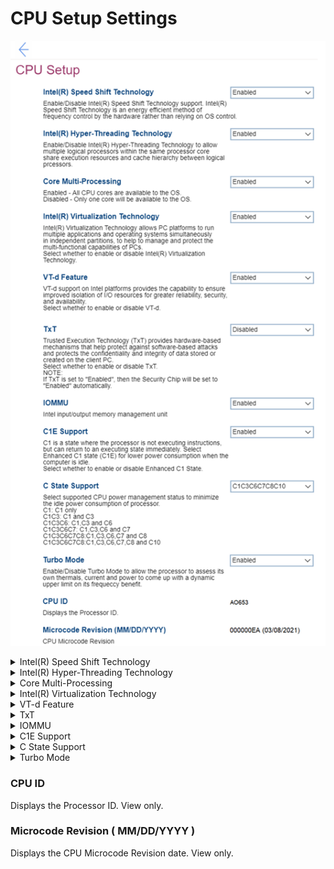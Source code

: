 # CPU Setup Settings #
![](./img/cpusetup.png)

<details><summary>Intel(R) Speed Shift Technology</summary>
Intel(R) Speed Shift Technology is an energy efficient method of frequency control by the hardware rather than relying on OS control.<br>
Options:

1. **Enabled** – Default. 
2. Disabled – Intel(R) Speed Shift Technology is turned off. 

| WMI Setting name | Values | SVP / SMP Req'd | AMD/Intel |
|:---|:---|:---|:---|
| SpeedShiftTechnology |  | yes | Both |
</details>


<details><summary>Intel(R) Hyper-Threading Technology</summary>

Intel(R) Hyper-Threading Technology allows multiple logical processors within the same processor core share execution resources and cache hierarchy between logical processors.<br>

Options:

1. **Enabled** – Default. 
2. Disabled – Intel(R) Hyper-Threading Technology is turned off. 

?> If `TxT` is `Enabled`, then this item will be enabled and not available for disabling. 

| WMI Setting name | Values | SVP / SMP Req'd | AMD/Intel |
|:---|:---|:---|:---|
| HyperThreadingTechnology |  | yes | Both |
</details>


<details><summary>Core Multi-Processing</summary>

Options:

1. **Enabled** – All CPU cores are available to the OS. Default. 
2. Disabled – Only one core will be available to the OS.

?> If `TxT` is set to `Enabled`, then this item will always be `Enabled`.

| WMI Setting name | Values | SVP / SMP Req'd | AMD/Intel |
|:---|:---|:---|:---|
| CoreMultiProcessing |  | yes | Both |
</details>


<details><summary>Intel(R) Virtualization Technology</summary>

Intel(R) Virtualization Technology allows PC platforms to run multiple applications and operating systems simultaneously in independent partitions, to help to manage and protect the multi-functional capabilities of PCs.

Options:

1. **Enabled** – Default.
2. Disabled.

!> When Intel(R) Virtualization Technology is turned off and the following are set to `Disabled` and cannot be changed:<br>  a. VT-d Feature<br>  b. TxT

Additional information is available here: [How to enable Virtualization Technology on Lenovo PC computers](https://support.lenovo.com/de/en/solutions/ht500006).

| WMI Setting name | Values | SVP / SMP Req'd | AMD/Intel |
|:---|:---|:---|:---|
| VirtualizationTechnology |  | yes | Both |
</details>


<details><summary>VT-d Feature</summary>

?> VT-d support on Intel platforms provides the capability to ensure improved isolation of I/O resources for greater reliability, security, and availability.

Options:

1. **Enabled** – Default.
2. Disabled.

Additional information is available here: [VT-d Feature](https://www.intel.com/content/www/us/en/search.html?ws=text#q=VT-d%20Feature&sort=relevancy&f:@tabfilter=[Developers]).

| WMI Setting name | Values | SVP / SMP Req'd | AMD/Intel |
|:---|:---|:---|:---|
| VTdFeature |  | yes | Both |
</details>


<details><summary>TxT</summary>

?> Trusted Execution Technology (TxT) provides hardware-based mechanisms that help protect against software-based attacks and protects the confidentiality and integrity of all data stored or created on the client PC.

Options:

1. Enabled
2. **Disabled** - Default.

!> If TxT is set to `Enabled`, then the `Security Chip` setting will be set to `Enabled` automatically.

Additional information is available here: [Intel(R) TXT Overview](https://www.intel.com/content/www/us/en/support/articles/000025873/technologies.html).

| WMI Setting name | Values | SVP / SMP Req'd | AMD/Intel |
|:---|:---|:---|:---|
| TXTFeature |  | yes | Both |
</details>


<details><summary>IOMMU</summary>

?> Intel Input\Output Memory Management Unit (IOMMU) is a hardware component that performs address translation from I/O device virtual addresses to physical addresses. This hardware-assisted I/O address translation improves the system performance within a virtual environment.

Options:

1. Enabled.
2. **Disabled** – Default.

| WMI Setting name | Values | SVP / SMP Req'd | AMD/Intel |
|:---|:---|:---|:---|
| IOMMU |  | yes | Both |
</details>


<details><summary>C1E Support</summary>
C1 is a state where the processor is not executing instructions, but can return to an executing state immediately.<br>

Enhanced C1 state (C1E) provides lower power consumption when the computer is idle.  

Options:

1. **Enabled** – Default. 
2. Disabled.

| WMI Setting name | Values | SVP / SMP Req'd | AMD/Intel |
|:---|:---|:---|:---|
| C1ESupport |  | yes | Both |
</details>


<details><summary>C State Support</summary>

Supported CPU power management status to minimize the idle power consumption of processor.

Options:

1. C1 – C1 only.
2. C1C3 – C1 and C3.
3. C1C3C6 – C1, C3 and C6.
4. C1C3C6C7C8 – C1, C3, C6, C7 and C8.
5. **C1C3C6C7C8C10** – C1, C3, C6, C7, C8 and C10. Default.

| WMI Setting name | Values | SVP / SMP Req'd | AMD/Intel |
|:---|:---|:---|:---|
| CStateSupport |  | yes | Both |
</details>

<details><summary>Turbo Mode</summary>

?> Turbo Mode allows the processor to assess its own thermals, current and power to come up with a dynamic upper limit on its frequency benefit.

Options:

1. **Enabled** –  Default. 
2. Disabled - Turbo Mode is turned off. 

| WMI Setting name | Values | SVP / SMP Req'd | AMD/Intel |
|:---|:---|:---|:---|
| TurboMode |  | yes | Both |
</details>


### CPU ID ###

Displays the Processor ID. View only.

### Microcode Revision ( MM/DD/YYYY ) ###

Displays the CPU Microcode Revision date. View only.